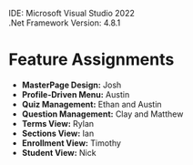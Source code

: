 IDE: Microsoft Visual Studio 2022  
.Net Framework Version: 4.8.1

# Feature Assignments

- **MasterPage Design:** Josh
- **Profile-Driven Menu:** Austin  
- **Quiz Management:** Ethan and Austin
- **Question Management:** Clay and Matthew  
- **Terms View:** Rylan
- **Sections View:** Ian
- **Enrollment View:** Timothy
- **Student View:** Nick
